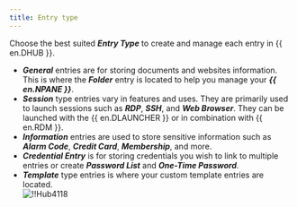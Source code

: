 ```yaml
---
title: Entry type
---
```

Choose the best suited ***Entry Type*** to create and manage each entry in {{ en.DHUB }}.  

* ***General*** entries are for storing documents and websites information. This is where the ***Folder*** entry is located to help you manage your ***{{ en.NPANE }}***.  
* ***Session*** type entries vary in features and uses. They are primarily used to launch sessions such as ***RDP***, ***SSH***, and ***Web Browser***. They can be launched with the {{ en.DLAUNCHER }} or in combination with {{ en.RDM }}.  
* ***Information*** entries are used to store sensitive information such as ***Alarm Code***, ***Credit Card***, ***Membership***, and more.  
* ***Credential Entry*** is for storing credentials you wish to link to multiple entries or create ***Password List*** and ***One-Time Password***.  
* ***Template*** type entries is where your custom template entries are located.  
![!!Hub4118](https://webdevolutions.azureedge.net/docs/en/hub/Hub4118.png) 
